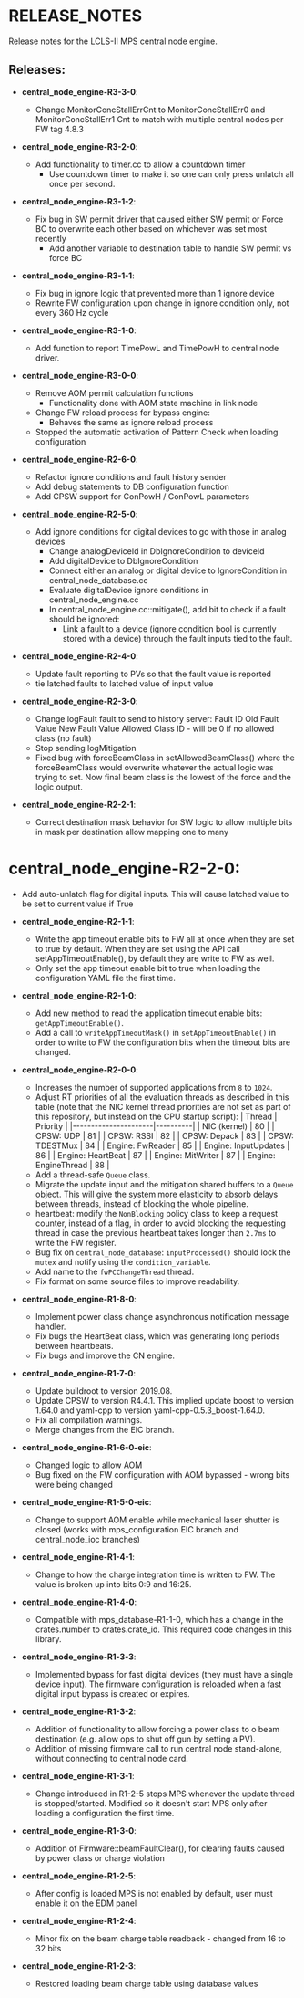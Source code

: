 # RELEASE_NOTES

Release notes for the LCLS-II MPS central node engine.

## Releases:
* __central_node_engine-R3-3-0__:
  * Change MonitorConcStallErrCnt to MonitorConcStallErr0 and MonitorConcStallErr1 Cnt to
    match with multiple central nodes per FW tag 4.8.3

* __central_node_engine-R3-2-0__:
  * Add functionality to timer.cc to allow a countdown timer
    * Use countdown timer to make it so one can only press unlatch all once per second.

* __central_node_engine-R3-1-2__:
  * Fix bug in SW permit driver that caused either SW permit or Force BC to overwrite each other
    based on whichever was set most recently
      * Add another variable to destination table to handle SW permit vs force BC


* __central_node_engine-R3-1-1__:
  * Fix bug in ignore logic that prevented more than 1 ignore device
  * Rewrite FW configuration upon change in ignore condition only,
    not every 360 Hz cycle

* __central_node_engine-R3-1-0__:
  * Add function to report TimePowL and TimePowH to central node driver.

* __central_node_engine-R3-0-0__:
  * Remove AOM permit calculation functions
    * Functionality done with AOM state machine in link node
  * Change FW reload process for bypass engine:
    * Behaves the same as ignore reload process
  * Stopped the automatic activation of Pattern Check when loading configuration

* __central_node_engine-R2-6-0__:
  * Refactor ignore conditions and fault history sender
  * Add debug statements to DB configuration function
  * Add CPSW support for ConPowH / ConPowL parameters

* __central_node_engine-R2-5-0__:
  * Add ignore conditions for digital devices to go with those in analog devices
    * Change analogDeviceId in DbIgnoreCondition to deviceId
    * Add digitalDevice to DbIgnoreCondition
    * Connect either an analog or digital device to IgnoreCondition in central_node_database.cc
    * Evaluate digitalDevice ignore conditions in central_node_engine.cc
    * In central_node_engine.cc::mitigate(), add bit to check if a fault should be ignored:
      * Link a fault to a device (ignore condition bool is currently stored with a device) through
        the fault inputs tied to the fault.

* __central_node_engine-R2-4-0__:
  * Update fault reporting to PVs so that the fault value is reported
  * tie latched faults to latched value of input value

* __central_node_engine-R2-3-0__:
  * Change logFault fault to send to history server:
      Fault ID
      Old Fault Value
      New Fault Value
      Allowed Class ID - will be 0 if no allowed class (no fault)
  * Stop sending logMitigation
  * Fixed bug with forceBeamClass in setAllowedBeamClass() where the forceBeamClass would
    overwrite whatever the actual logic was trying to set.  Now final beam class is the
    lowest of the force and the logic output.

* __central_node_engine-R2-2-1__:
  * Correct destination mask behavior for SW logic to allow multiple bits in mask per destination
      allow mapping one to many

# __central_node_engine-R2-2-0__:
  * Add auto-unlatch flag for digital inputs.  This will cause latched 
    value to be set to current value if True

* __central_node_engine-R2-1-1__:
  * Write the app timeout enable bits to FW all at once when they are
    set to true by default. When they are set using the API call
    setAppTimeoutEnable(), by default they are write to FW as well.
  * Only set the app timeout enable bit to true when loading the
    configuration YAML file the first time.

* __central_node_engine-R2-1-0__:
  * Add new method to read the application timeout enable bits:
    `getAppTimeoutEnable()`.
  * Add a call to `writeAppTimeoutMask()` in `setAppTimeoutEnable()` in order
    to write to FW the configuration bits when the timeout bits are changed.

* __central_node_engine-R2-0-0__:
  * Increases the number of supported applications from `8` to `1024`.
  * Adjust RT priorities of all the evaluation threads as described in this
    table (note that the NIC kernel thread priorities are not set as part of
    this repository, but instead on the CPU startup script):
    | Thread               | Priority |
    |----------------------|----------|
    | NIC (kernel)         |    80    |
    | CPSW: UDP            |    81    |
    | CPSW: RSSI           |    82    |
    | CPSW: Depack         |    83    |
    | CPSW: TDESTMux       |    84    |
    | Engine: FwReader     |    85    |
    | Engine: InputUpdates |    86    |
    | Engine: HeartBeat    |    87    |
    | Engine: MitWriter    |    87    |
    | Engine: EngineThread |    88    |
  * Add a thread-safe `Queue` class.
  * Migrate the update input and the mitigation shared buffers to a `Queue`
    object. This will give the system more elasticity to absorb delays between
    threads, instead of blocking the whole pipeline.
  * heartbeat: modify the `NonBlocking` policy class to keep a request counter,
    instead of a flag, in order to avoid blocking the requesting thread in case
    the previous heartbeat takes longer than `2.7ms` to write the FW register.
  * Bug fix on `central_node_database`: `inputProcessed()` should lock the
    `mutex` and notify using the `condition_variable`.
  * Add name to the `fwPCChangeThread` thread.
  * Fix format on some source files to improve readability.

* __central_node_engine-R1-8-0__:
  * Implement power class change asynchronous notification message
    handler.
  * Fix bugs the HeartBeat class, which was generating long periods
    between heartbeats.
  * Fix bugs and improve the CN engine.

* __central_node_engine-R1-7-0__:
  * Update buildroot to version 2019.08.
  * Update CPSW to version R4.4.1. This implied update boost to version
    1.64.0 and yaml-cpp to version yaml-cpp-0.5.3_boost-1.64.0.
  * Fix all compilation warnings.
  * Merge changes from the EIC branch.

* __central_node_engine-R1-6-0-eic__:
  * Changed logic to allow AOM
  * Bug fixed on the FW configuration with AOM bypassed - wrong
    bits were being changed

* __central_node_engine-R1-5-0-eic__:
  * Change to support AOM enable while mechanical laser shutter
    is closed (works with mps_configuration EIC branch and
    central_node_ioc branches)

* __central_node_engine-R1-4-1__:
  * Change to how the charge integration time is written to FW.
    The value is broken up into bits 0:9 and 16:25.

* __central_node_engine-R1-4-0__:
  * Compatible with mps_database-R1-1-0, which has a change in the
    crates.number to crates.crate_id. This required code changes
    in this library.

* __central_node_engine-R1-3-3__:
  * Implemented bypass for fast digital devices (they must have
    a single device input). The firmware configuration is reloaded
    when a fast digital input bypass is created or expires.

* __central_node_engine-R1-3-2__:
  * Addition of functionality to allow forcing a power class to
    o beam destination (e.g. allow ops to shut off gun by setting
    a PV).
  * Addition of missing firmware call to run central node stand-alone,
    without connecting to central node card.

* __central_node_engine-R1-3-1__:
  * Change introduced in R1-2-5 stops MPS whenever the update thread
    is stopped/started. Modified so it doesn't start MPS only after
    loading a configuration the first time.

* __central_node_engine-R1-3-0__:
  * Addition of Firmware::beamFaultClear(), for clearing
    faults caused by power class or charge violation

* __central_node_engine-R1-2-5__:
  * After config is loaded MPS is not enabled by default, user
    must enable it on the EDM panel

* __central_node_engine-R1-2-4__:
  * Minor fix on the beam charge table readback - changed from 16 to 32 bits

* __central_node_engine-R1-2-3__:
  * Restored loading beam charge table using database values
